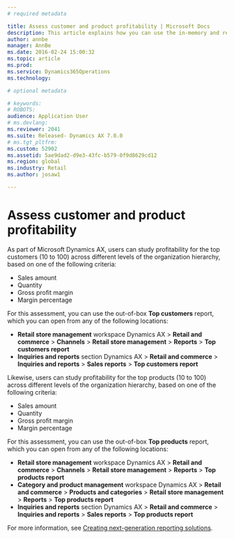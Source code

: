 ```yaml
---
# required metadata

title: Assess customer and product profitability | Microsoft Docs
description: This article explains how you can use the in-memory and real-time analytics to access, explore, and gain insight about customers and product profitability from your Microsoft Dynamics AX data. 
author: annbe
manager: AnnBe
ms.date: 2016-02-24 15:00:32
ms.topic: article
ms.prod: 
ms.service: Dynamics365Operations
ms.technology: 

# optional metadata

# keywords: 
# ROBOTS: 
audience: Application User
# ms.devlang: 
ms.reviewer: 2041
ms.suite: Released- Dynamics AX 7.0.0
# ms.tgt_pltfrm: 
ms.custom: 52902
ms.assetid: 5ae9dad2-d9e3-43fc-b579-0f9d8629cd12
ms.region: global
ms.industry: Retail
ms.author: josaw1

---
```


# Assess customer and product profitability

As part of Microsoft Dynamics AX, users can study profitability for the top customers (10 to 100) across different levels of the organization hierarchy, based on one of the following criteria:

-   Sales amount
-   Quantity
-   Gross profit margin
-   Margin percentage

For this assessment, you can use the out-of-box **Top customers** report, which you can open from any of the following locations:

-   **Retail store management** workspace Dynamics AX &gt; **Retail and commerce** &gt; **Channels** &gt; **Retail store management** &gt; **Reports** &gt; **Top customers report**
-   **Inquiries and reports** section Dynamics AX &gt; **Retail and commerce** &gt; **Inquiries and reports** &gt; **Sales reports** &gt; **Top customers report**

Likewise, users can study profitability for the top products (10 to 100) across different levels of the organization hierarchy, based on one of the following criteria:

-   Sales amount
-   Quantity
-   Gross profit margin
-   Margin percentage

For this assessment, you can use the out-of-box **Top products** report, which you can open from any of the following locations:

-   **Retail store management** workspace Dynamics AX &gt; **Retail and commerce** &gt; **Channels** &gt; **Retail store management** &gt; **Reports** &gt; **Top products report**
-   **Category and product management** workspace Dynamics AX &gt; **Retail and commerce** &gt; **Products and categories** &gt; **Retail store management** &gt; **Reports** &gt; **Top products report**
-   **Inquiries and reports** section Dynamics AX &gt; **Retail and commerce** &gt; **Inquiries and reports** &gt; **Sales reports** &gt; **Top products report**

For more information, see [Creating next-generation reporting solutions](https://ax.help.dynamics.com/en/wiki/creating-nextgen-reporting-solutions/).

